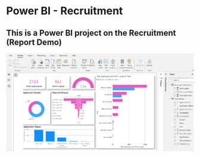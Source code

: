 # Power BI - Recruitment
## This is a Power BI project on the Recruitment (Report Demo)
![Marketing](https://github.com/data-engineer-sk/Power_BI_Recruitment/blob/main/Recruitment.png)
